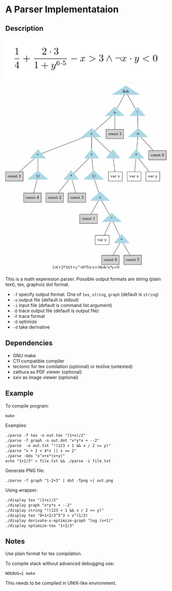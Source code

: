 A Parser Implementataion
========================

## Description

![alt text](https://github.com/summaryInfo/ispras_course/raw/parser/data/1.png "Generated TeX")

![alt text](https://github.com/summaryInfo/ispras_course/raw/parser/data/2.png "Generated graph image")


This is a math experesion parser.
Possible output formats are string (plain text), tex, graphviz dot format.

* `-f` specify output format. One of `tex`, `string`, `graph` (default is `string`)
* `-o` output file (default is stdout)
* `-i` input file (default is command list argument)
* `-D` trace output file (default is output file)
* `-F` trace format
* `-O` optimize
* `-d` take derivative

## Dependencies

* GNU make
* C11 compatible compiler
* tectonic for tex comilation (optional) or texlive (untested)
* zathura as PDF viewer (optional)
* sxiv as image viewer (optional)

## Example

To compile program:

    make

Examples:

    ./parse -f tex -o out.tex "(1+x)/2"
    ./parse -f graph -o out.dot "x*y*x + --2"
    ./parse  -o out.txt "!(123 < 1 && x / 2 >= y)"
    ./parse "x + 2 < 4*x || x == 2"
    ./parse -Odx "x^x+x*(x+y)"
    echo "1+2/3" > file.txt && ./parse -i file.txt

Generate PNG file:

    ./parse -f graph "1-2+3" | dot -Tpng >| out.png

Using wrapper:

    ./display tex "(1+x)/2"
    ./display graph "x*y*x + --2"
    ./display string "!(123 < 1 && x / 2 >= y)"
    ./display tex "0+1+2/3^5^3 > x^(1/2)
    ./display derivate-x-optimize-graph "log (x+1)"
    ./display optimize-tex "1+2/3"

## Notes

Use plain format for tex compilation.

To compile stack without advanced debugging use:

    NDEBUG=1 make

This needs to be compiled in UNIX-like environment.
